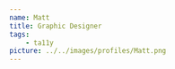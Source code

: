 ```yaml
---
name: Matt
title: Graphic Designer
tags:
    - ta11y
picture: ../../images/profiles/Matt.png
---
```

